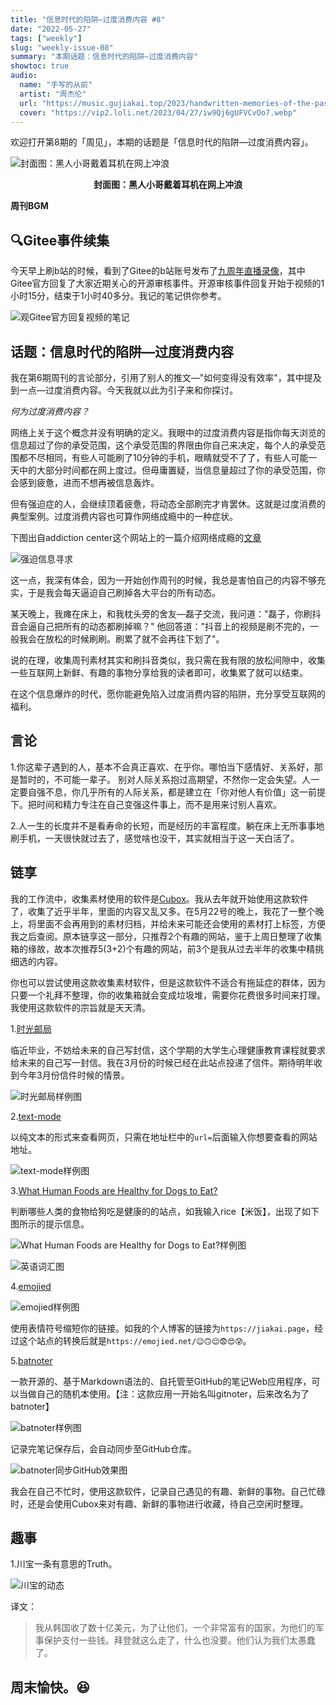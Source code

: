```yaml
---
title: "信息时代的陷阱—过度消费内容 #8"
date: "2022-05-27"
tags: ["weekly"]
slug: "weekly-issue-08"
summary: "本期话题：信息时代的陷阱—过度消费内容"
showtoc: true
audio:
  name: "手写的从前"
  artist: "周杰伦"
  url: "https://music.gujiakai.top/2023/handwritten-memories-of-the-past.mp3"
  cover: "https://vip2.loli.net/2023/04/27/iw9Qj6gUFVCvOo7.webp"
---
```



欢迎打开第8期的「周见」，本期的话题是「信息时代的陷阱—过度消费内容」。

![封面图：黑人小哥戴着耳机在网上冲浪](https://imgs.zhubai.love/4a3a02cd1ca6455293a929185a7c5de5.jpg)

<center><b>封面图：黑人小哥戴着耳机在网上冲浪</b></center>

**周刊BGM**

<div id="aplayer"></div>

## 🔍Gitee事件续集

今天早上刷b站的时候，看到了Gitee的b站账号发布了[九周年直播录像](https://www.bilibili.com/video/BV1HS4y1q7Do)，其中Gitee官方回复了大家近期关心的开源审核事件。开源审核事件回复开始于视频的1小时15分，结束于1小时40多分。我记的笔记供你参考。

![观Gitee官方回复视频的笔记](https://imgs.zhubai.love/eb9a3fd25ddb4a24af9ad669bacfa389.png)

## 话题：信息时代的陷阱—过度消费内容

我在第6期周刊的言论部分，引用了别人的推文—"如何变得没有效率"，其中提及到一点—过度消费内容。今天我就以此为引子来和你探讨。

*何为过度消费内容？*

网络上关于这个概念并没有明确的定义。我眼中的过度消费内容是指你每天浏览的信息超过了你的承受范围，这个承受范围的界限由你自己来决定，每个人的承受范围都不尽相同，有些人可能刷了10分钟的手机，眼睛就受不了了，有些人可能一天中的大部分时间都在网上度过。但毋庸置疑，当信息量超过了你的承受范围，你会感到疲惫，进而不想再被信息轰炸。

但有强迫症的人，会继续顶着疲惫，将动态全部刷完才肯罢休。这就是过度消费的典型案例。过度消费内容也可算作网络成瘾中的一种症状。

下图出自addiction center这个网站上的一篇介绍网络成瘾的[文章](https://www.addictioncenter.com/drugs/internet-addiction/)

![强迫信息寻求](https://imgs.zhubai.love/400a20e714f744bcb0f6c614da48e7e3.png)

这一点，我深有体会，因为一开始创作周刊的时候，我总是害怕自己的内容不够充实，于是我会每天逼迫自己刷掉各大平台的所有动态。

某天晚上，我瘫在床上，和我枕头旁的舍友—磊子交流，我问道："磊子，你刷抖音会逼自己把所有的动态都刷掉嘛？" 他回答道："抖音上的视频是刷不完的，一般我会在放松的时候刷刷。刷累了就不会再往下划了"。

说的在理，收集周刊素材其实和刷抖音类似，我只需在我有限的放松间隙中，收集一些互联网上新鲜、有趣的事物分享给我的读者即可，收集累了就可以结束。

在这个信息爆炸的时代，愿你能避免陷入过度消费内容的陷阱，充分享受互联网的福利。

## 言论

1.你这辈子遇到的人，基本不会真正喜欢、在乎你。哪怕当下感情好、关系好，那是暂时的，不可能一辈子。 别对人际关系抱过高期望，不然你一定会失望。人一定要自强不息，你几乎所有的人际关系，都是建立在「你对他人有价值」这一前提下。把时间和精力专注在自己变强这件事上，而不是用来讨别人喜欢。

2.人一生的长度并不是看寿命的长短，而是经历的丰富程度。躺在床上无所事事地刷手机，一天很快就过去了，感觉啥也没干，其实就相当于这一天白活了。

## 链享

我的工作流中，收集素材使用的软件是[Cubox](https://cubox.pro/)。我从去年就开始使用这款软件了，收集了近乎半年，里面的内容又乱又多。在5月22号的晚上，我花了一整个晚上，将里面不会再用到的素材归档，并给未来可能还会使用的素材打上标签，方便我之后查阅。原本链享这一部分，只推荐2个有趣的网站，鉴于上周日整理了收集箱的缘故，故本次推荐5(3+2)个有趣的网站，前3个是我从过去半年的收集中精挑细选的内容。

你也可以尝试使用这款收集素材软件，但是这款软件不适合有拖延症的群体，因为只要一个礼拜不整理，你的收集箱就会变成垃圾堆，需要你花费很多时间来打理。我使用这款软件的宗旨就是天天清。

1.[时光邮局](https://www.timemailer.cn/#/)

临近毕业，不妨给未来的自己写封信，这个学期的大学生心理健康教育课程就要求给未来的自己写一封信。我在3月份的时候已经在此站点投递了信件。期待明年收到今年3月份信件时候的情景。

![时光邮局样例图](https://imgs.zhubai.love/1d16206380134b928ab1d6b01ad01e3e.png)

2.[text-mode](https://earthly-tools.com/text-mode?url=)

以纯文本的形式来查看网页，只需在地址栏中的`url=`后面输入你想要查看的网站地址。

![text-mode样例图](https://imgs.zhubai.love/38d4d56a546b49768fd155af58db8b04.png)

3.[What Human Foods are Healthy for Dogs to Eat?](https://www.pawmenow.com/what-dogs-can-eat/)

判断哪些人类的食物给狗吃是健康的的站点，如我输入rice【米饭】，出现了如下图所示的提示信息。

![What Human Foods are Healthy for Dogs to Eat?样例图](https://imgs.zhubai.love/10a11c9f5bc8443191176fb3cf865ab8.png)

![英语词汇图](https://imgs.zhubai.love/192225b7c228465bbe6fac52a91fb264.png)

4.[emojied](https://emojied.net/)

![emojied样例图](https://imgs.zhubai.love/79d019032c7946d7adc251f5c14319da.png)

使用表情符号缩短你的链接。如我的个人博客的链接为`https://jiakai.page`，经过这个站点的转换后就是`https://emojied.net/😉🙃😌😨😍😰`。

5.[batnoter](https://batnoter.com/)

一款开源的、基于Markdown语法的、自托管至GitHub的笔记Web应用程序，可以当做自己的随机本使用。【注：这款应用一开始名叫gitnoter，后来改名为了batnoter】

![batnoter样例图](https://imgs.zhubai.love/14896a6009f24c3bb626ba4abd1ef6ab.png)

记录完笔记保存后，会自动同步至GitHub仓库。

![batnoter同步GitHub效果图](https://imgs.zhubai.love/ef6b62b942d94c9b91d3b32f69b5c121.png)

我会在自己不忙时，使用这款软件，记录自己遇见的有趣、新鲜的事物。自己忙碌时，还是会使用Cubox来对有趣、新鲜的事物进行收藏，待自己空闲时整理。

## 趣事

1.川宝一条有意思的Truth。

![川宝的动态](https://imgs.zhubai.love/01aeb71a1ead485884ce69e0bae4949a.png)

译文：

> 我从韩国收了数十亿美元，为了让他们，一个非常富有的国家，为他们的军事保护支付一些钱。拜登就这么走了，什么也没要。他们认为我们太愚蠢了。

## 周末愉快。😆